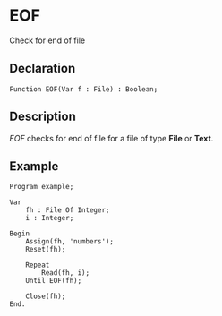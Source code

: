 # EOF

Check for end of file

## Declaration

    Function EOF(Var f : File) : Boolean;

## Description

*EOF* checks for end of file for a file of type **File** or **Text**.

## Example ##

```
Program example;

Var
    fh : File Of Integer;
    i : Integer;

Begin
    Assign(fh, 'numbers');
    Reset(fh);

    Repeat
        Read(fh, i);
    Until EOF(fh);

    Close(fh);
End.
```
